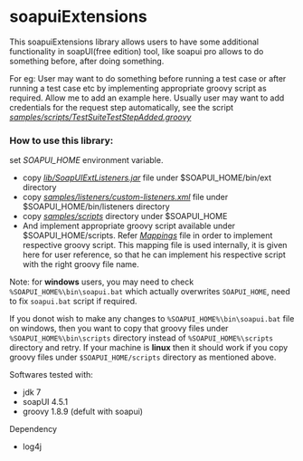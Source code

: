 soapuiExtensions
================
This soapuiExtensions library allows users to have some additional functionality in soapUI(free edition) tool, like soapui pro allows to do something before, after doing something.

For eg: User may want to do something before running a test case or after running a test case etc by implementing appropriate groovy script as required. Allow me to add an example here. Usually user may want to add credentials for the request step automatically, see the script [_samples/scripts/TestSuiteTestStepAdded.groovy_](https://github.com/nmrao/soapuiExtensions/blob/master/samples/scripts/TestSuiteTestStepAdded.groovy)

### How to use this library: 
set _SOAPUI_HOME_ environment variable. 
- copy _[lib/SoapUIExtListeners.jar](https://github.com/nmrao/soapuiExtensions/blob/master/lib/SoapUIExtListeners.jar)_ file under $SOAPUI_HOME/bin/ext directory 
- copy _[samples/listeners/custom-listeners.xml](https://github.com/nmrao/soapuiExtensions/blob/master/samples/listeners/custom-listeners.xml)_ file under $SOAPUI_HOME/bin/listeners directory 
- copy _[samples/scripts](https://github.com/nmrao/soapuiExtensions/tree/master/samples/scripts)_ directory under $SOAPUI_HOME 
- And implement appropriate groovy script available under $SOAPUI_HOME/scripts. Refer [_Mappings_](https://github.com/nmrao/soapuiExtensions/blob/master/src/main/groovy/resources/script.properties) file in order to implement respective groovy script. This mapping file is used internally, it is given here for user reference, so that he can implement his respective script with the right groovy file name.

Note: for **windows** users, you may need to check `%SOAPUI_HOME%\bin\soapui.bat` which actually overwrites `SOAPUI_HOME`, need to fix `soapui.bat` script if required.

If you donot wish to make any changes to `%SOAPUI_HOME%\bin\soapui.bat`  file on windows, then you want to copy that groovy files under `%SOAPUI_HOME%\bin\scripts` directory instead of `%SOAPUI_HOME%\scripts` directory and retry. If your machine is **linux** then it should work if you copy groovy files under `$SOAPUI_HOME/scripts` directory as mentioned above.

Softwares tested with:
 - jdk 7
 - soapUI 4.5.1 
 - groovy 1.8.9 (defult with soapui)

Dependency
 - log4j
